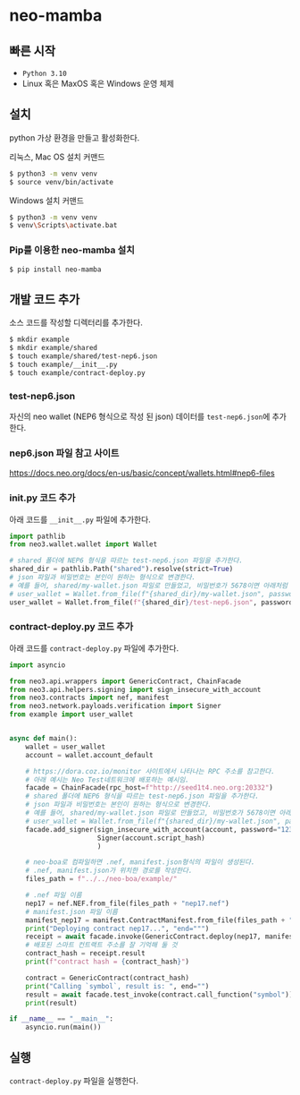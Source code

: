 # neo-mamba

## 빠른 시작
- `Python 3.10`
- Linux 혹은 MaxOS 혹은 Windows 운영 체제
## 설치
python 가상 환경을 만들고 활성화한다. 

리눅스, Mac OS 설치 커맨드
```sh
$ python3 -m venv venv
$ source venv/bin/activate
```
Windows 설치 커맨드
```sh
$ python3 -m venv venv
$ venv\Scripts\activate.bat
```
### Pip를 이용한 neo-mamba 설치 
```sh
$ pip install neo-mamba
```
## 개발 코드 추가
소스 코드를 작성할 디렉터리를 추가한다.
```sh
$ mkdir example
$ mkdir example/shared
$ touch example/shared/test-nep6.json
$ touch example/__init__.py
$ touch example/contract-deploy.py
```
### test-nep6.json 
자신의 neo wallet (NEP6 형식으로 작성 된 json) 데이터를 `test-nep6.json`에 추가한다.

### nep6.json 파일 참고 사이트
https://docs.neo.org/docs/en-us/basic/concept/wallets.html#nep6-files

### __init__.py 코드 추가
아래 코드를 `__init__.py` 파일에 추가한다.
```python
import pathlib
from neo3.wallet.wallet import Wallet

# shared 폴더에 NEP6 형식을 따르는 test-nep6.json 파일을 추가한다.
shared_dir = pathlib.Path("shared").resolve(strict=True)
# json 파일과 비밀번호는 본인이 원하는 형식으로 변경한다.
# 예를 들어, shared/my-wallet.json 파일로 만들었고, 비밀번호가 5678이면 아래처럼 코드를 작성한다.
# user_wallet = Wallet.from_file(f"{shared_dir}/my-wallet.json", passwords=["5678"])
user_wallet = Wallet.from_file(f"{shared_dir}/test-nep6.json", passwords=["1234"])
```
### contract-deploy.py 코드 추가
아래 코드를 `contract-deploy.py` 파일에 추가한다.
```python
import asyncio

from neo3.api.wrappers import GenericContract, ChainFacade
from neo3.api.helpers.signing import sign_insecure_with_account
from neo3.contracts import nef, manifest
from neo3.network.payloads.verification import Signer
from example import user_wallet


async def main():
    wallet = user_wallet
    account = wallet.account_default

    # https://dora.coz.io/monitor 사이트에서 나타나는 RPC 주소를 참고한다.
    # 아래 예시는 Neo Test네트워크에 배포하는 예시임.
    facade = ChainFacade(rpc_host=f"http://seed1t4.neo.org:20332")
    # shared 폴더에 NEP6 형식을 따르는 test-nep6.json 파일을 추가한다.
    # json 파일과 비밀번호는 본인이 원하는 형식으로 변경한다.
    # 예를 들어, shared/my-wallet.json 파일로 만들었고, 비밀번호가 5678이면 아래처럼 코드를 작성한다.
    # user_wallet = Wallet.from_file(f"{shared_dir}/my-wallet.json", passwords=["5678"])
    facade.add_signer(sign_insecure_with_account(account, password="1234"),
                      Signer(account.script_hash)
                      )

    # neo-boa로 컴파일하면 .nef, manifest.json형식의 파일이 생성된다.
    # .nef, manifest.json가 위치한 경로를 작성한다.
    files_path = f"../../neo-boa/example/"

    # .nef 파일 이름
    nep17 = nef.NEF.from_file(files_path + "nep17.nef")
    # manifest.json 파일 이름
    manifest_nep17 = manifest.ContractManifest.from_file(files_path + "nep17.manifest.json")
    print("Deploying contract nep17...", "end=""")
    receipt = await facade.invoke(GenericContract.deploy(nep17, manifest_nep17))
    # 배포된 스마트 컨트랙트 주소를 잘 기억해 둘 것
    contract_hash = receipt.result
    print(f"contract hash = {contract_hash}")

    contract = GenericContract(contract_hash)
    print("Calling `symbol`, result is: ", end="")
    result = await facade.test_invoke(contract.call_function("symbol"))
    print(result)

if __name__ == "__main__":
    asyncio.run(main())
```

## 실행
`contract-deploy.py` 파일을 실행한다.

